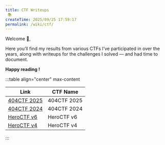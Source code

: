 ```yaml
---
title: CTF Writeups
 📚
createTime: 2025/09/25 17:59:17
permalink: /wiki/ctf/
---
```


Welcome 👋,

Here you’ll find my results from various CTFs I’ve participated in over the years, along with writeups for the challenges I solved — and had time to document.

**Happy reading !**

:::table align="center" max-content

| Link                                       | CTF Name    |
| ------------------------------------------ | ----------- |
| [404CTF 2025](/wiki/ctf/2025/404ctf-2025/) | 404CTF 2025 |
| [404CTF 2024](/wiki/ctf/2024/404ctf-2024/) | 404CTF 2024 |
| [HeroCTF v6](/wiki/ctf/2025/heroctf-v6/)   | HeroCTF v6  |
| [HeroCTF v4](/wiki/ctf/2022/heroctf-v4/)   | HeroCTF v4  |

:::
